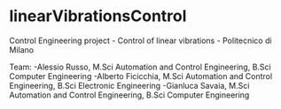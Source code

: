 # linearVibrationsControl
Control Engineering project - Control of linear vibrations - Politecnico di Milano

Team:
-Alessio Russo, M.Sci  Automation and Control Engineering, B.Sci Computer Engineering
-Alberto Ficicchia, M.Sci  Automation and Control Engineering, B.Sci Electronic Engineering
-Gianluca Savaia, M.Sci  Automation and Control Engineering, B.Sci Computer Engineering
